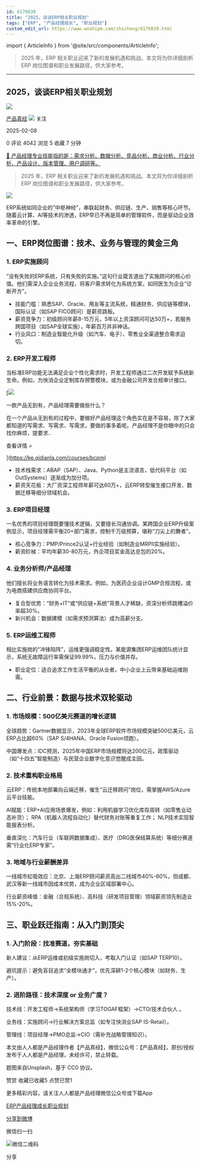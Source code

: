 ```yaml
---
id: 6176839
title: "2025，谈谈ERP相关职业规划"
tags: ["ERP", "产品经理成长", "职业规划"]
custom_edit_url: https://www.woshipm.com/zhichang/6176839.html
---
```

import { ArticleInfo } from '@site/src/components/ArticleInfo';

<ArticleInfo
    author="产品真经"
    authorLink="https://www.woshipm.com/u/639200"
    published="2025-02-08"
    views={4042}
    comments={0}
    collects={5}
/>

> 2025 年，ERP 相关职业迎来了新的发展机遇和挑战。本文将为你详细剖析 ERP 岗位图谱和职业发展路径，供大家参考。

---

## 2025，谈谈ERP相关职业规划

[![](https://image.woshipm.com/wp-files/2022/07/xrZHLiIaLteUDmWxhAsY.jpeg!/both/72x72)](https://www.woshipm.com/u/639200)

[产品真经](https://www.woshipm.com/u/639200) ![](https://static.woshipm.com/tag/1101_1@2x.png) 关注

2025-02-08

0 评论 4042 浏览 5 收藏 7 分钟

[🔗 产品经理专业技能指的是：需求分析、数据分析、竞品分析、商业分析、行业分析、产品设计、版本管理、用户调研等。](https://ke.qidianla.com/courses/90pm)

> 2025 年，ERP 相关职业迎来了新的发展机遇和挑战。本文将为你详细剖析 ERP 岗位图谱和职业发展路径，供大家参考。

![](https://image.woshipm.com/2024/06/26/02a716c8-3399-11ef-a88c-00163e142b65.png)

ERP系统如同企业的“中枢神经”，串联起财务、供应链、生产、销售等核心环节。随着云计算、AI等技术的渗透，ERP早已不再是简单的管理软件，而是驱动企业效率革命的引擎。

## 一、ERP岗位图谱：技术、业务与管理的黄金三角

### 1\. ERP实施顾问

“没有失败的ERP系统，只有失败的实施。”这句行业箴言道出了实施顾问的核心价值。他们需深入企业业务流程，将客户需求转化为系统方案，如同医生为企业“诊断开方”。

*   技能门槛：熟悉SAP、Oracle、用友等主流系统，精通财务、供应链等模块，国际认证（如SAP FICO顾问）是薪资跳板。
*   薪资竞争力：初级顾问年薪8-15万元，5年以上资深顾问可达50万+，若服务跨国项目（如SAP全球实施），年薪百万并非神话。
*   行业风口：制造业智能化升级（如汽车、电子）、零售业全渠道整合需求迫切。

### 2\. ERP开发工程师

当标准ERP功能无法满足企业个性化需求时，开发工程师通过二次开发赋予系统新生命。例如，为快消企业定制库存预警模块，或为金融公司开发合规审计接口。

[![](https://image.woshipm.com/2023/08/02/58dc678c-30e3-11ee-88e7-00163e0b5ff3.png)

一款产品无到有，产品经理需要做些什么？

在一个产品从无到有的过程中，要做好产品经理这个角色实在是不容易，除了大家都知道的写需求、写需求、写需求，要做的事多着呢。产品经理不是你眼中的只会找你麻烦，提要求..

查看详情 >

](https://ke.qidianla.com/courses/bcpm)

*   技术栈需求：ABAP（SAP）、Java、Python是主流语言，低代码平台（如OutSystems）逐渐成为加分项。
*   薪资天花板：大厂资深工程师年薪可达60万+，云ERP转型催生接口开发、数据迁移等细分领域机会。

### 3\. ERP项目经理

一名优秀的项目经理既要懂技术逻辑，又要擅长沟通协调。某跨国企业ERP升级案例显示，项目经理需平衡20+部门需求，控制千万级预算，堪称“刀尖上的舞者”。

*   核心竞争力：PMP/Prince2认证+行业经验（如制造业MRPⅡ实施经验）。
*   薪资阶梯：平均年薪30-80万元，外企项目奖金高达总包的20%。

### 4\. 业务分析师/产品经理

他们擅长将业务语言转化为技术需求。例如，为医药企业设计GMP合规流程，或为电商搭建供应商协同平台。

*   复合型优势：“财务+IT”或“供应链+系统”背景人才稀缺，资深分析师跳槽溢价率超30%。
*   新兴机会：数据建模（如需求预测算法）成为高薪分支。

### 5\. ERP运维工程师

相比实施岗的“冲锋陷阵”，运维更强调稳定性。某能源集团ERP运维团队统计显示，系统无故障运行率需保证99.99%，压力与价值并存。

*   职业定位：适合追求工作生活平衡的从业者，中小企业上云带来基础运维刚需。

## 二、行业前景：数据与技术双轮驱动

### 1\. 市场规模：500亿美元赛道的增长逻辑

全球趋势：Gartner数据显示，2023年全球ERP软件市场规模突破500亿美元，云ERP占比超60%（SAP S/4HANA、Oracle Fusion领跑）。

中国爆发点：IDC预测，2025年中国ERP市场规模将达200亿元，政策驱动（如“十四五”智能制造）与民营企业数字化意识觉醒成主因。

### 2\. 技术重构职业格局

云ERP：传统本地部署向云端迁移，催生“云迁移顾问”岗位，需掌握AWS/Azure云平台技能。

AI赋能：ERP+AI应用场景爆发，例如：利用机器学习优化库存周转（如零售业动态补货）； RPA（机器人流程自动化）替代财务对账等重复工作； NLP技术实现智能报表分析。  

垂直深化：汽车行业（车联网数据集成）、医疗（DRG医保结算系统）等细分赛道需“行业化ERP专家”。

### 3\. 地域与行业薪酬差异

一线城市虹吸效应：北京、上海ERP顾问薪资高出二线城市40%-60%，但成都、武汉等新一线城市因成本优势，成为企业区域部署中心。

行业薪资峰值：金融（合规系统）、高科技（研发项目管理）领域薪资领先制造业15%-20%。

## 三、职业跃迁指南：从入门到顶尖

### 1\. 入门阶段：找准赛道，夯实基础

新人建议：从ERP运维或初级实施岗切入，考取入门认证（如SAP TERP10）。  

避坑提示：避免盲目追求“全模块通才”，优先深耕1-2个核心模块（如财务、生产）。

### 2\. 进阶路径：技术深度 or 业务广度？

技术线：开发工程师→系统架构师（学习TOGAF框架）→CTO/技术合伙人 。

业务线：实施顾问→行业解决方案总监（如专注快消业SAP IS-Retail）。

管理线：项目经理→PMO总监→CIO（需补充战略管理知识）。

本文由人人都是产品经理作者【产品真经】，微信公众号：【产品真经】，原创/授权 发布于人人都是产品经理，未经许可，禁止转载。

题图来自Unsplash，基于 CC0 协议。

赞赏 收藏已收藏5 点赞已赞1

更多精彩内容，请关注人人都是产品经理微信公众号或下载App

[ERP](https://www.woshipm.com/tag/erp)[产品经理成长](https://www.woshipm.com/tag/%e4%ba%a7%e5%93%81%e7%bb%8f%e7%90%86%e6%88%90%e9%95%bf)[职业规划](https://www.woshipm.com/tag/%e8%81%8c%e4%b8%9a%e8%a7%84%e5%88%92)

[分享到微博](https://service.weibo.com/share/share.php?appkey=2775287854&title=2025，谈谈ERP相关职业规划&url=https://www.woshipm.com/zhichang/6176839.html&pic=https://image.woshipm.com/2024/06/26/02a716c8-3399-11ef-a88c-00163e142b65.png)

微信扫一扫

![微信二维码](https://api.pwmqr.com/qrcode/create/?url=https://www.woshipm.com/zhichang/6176839.html)

分享
